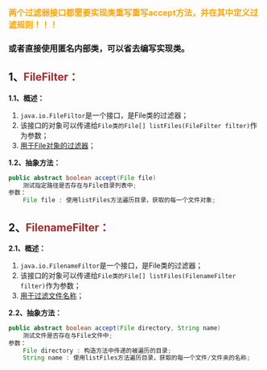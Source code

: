 ### <span style="color:orange">两个过滤器接口都需要实现类重写重写accept方法，并在其中定义过滤规则！！！</span>

### 或者直接使用匿名内部类，可以省去编写实现类。

## 1、<span style="color:brown">FileFilter：</span>

**1.1、概述：**

1. `java.io.FileFiltor`是一个接口，是File类的过滤器；
2. 该接口的对象可以传递给`File类的File[] listFiles(FileFilter filter)`作为参数；
3. <u>用于File对象的过滤器</u>；

**1.2、抽象方法：**

```java
public abstract boolean accept(File file)
    测试指定路径是否存在与File目录列表中;
参数：
    File file : 使用listFiles方法遍历目录，获取的每一个文件对象;
```



## 2、<span style="color:brown">FilenameFilter：</span>

**2.1、概述：**

1. `java.io.FilenameFiltor`是一个接口，是File类的过滤器；
2. 该接口的对象可以传递给`File类的File[] listFiles(FilenameFilter filter)`作为参数；
3. <u>用于过滤文件名称</u>；

**2.2、抽象方法：**

```java
public abstract boolean accept(File directory, String name)
    测试文件是否存在与File文件中;
参数：
    File directory : 构造方法中传递的被遍历的目录;
    String name : 使用listFiles方法遍历目录，获取的每一个文件/文件夹的名称;
```

